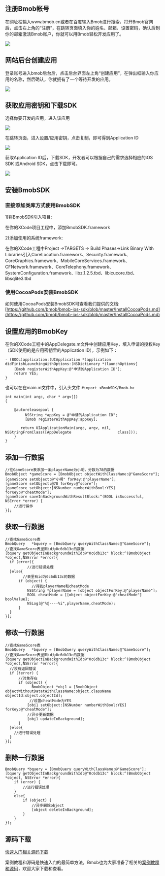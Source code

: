 ## 注册Bmob帐号
在网址栏输入www.bmob.cn或者在百度输入Bmob进行搜索，打开Bmob官网后，点击右上角的“注册”，在跳转页面填入你的姓名、邮箱、设置密码，确认后到你的邮箱激活Bmob账户，你就可以用Bmob轻松开发应用了。

![](image/rumen_zhuce.png)

## 网站后台创建应用

登录账号进入bmob后台后，点击后台界面左上角“创建应用”，在弹出框输入你应用的名称，然后确认，你就拥有了一个等待开发的应用。

![](image/rumen_chuangjian.png)

## 获取应用密钥和下载SDK

选择你要开发的应用，进入该应用

![](image/rumen_miyue_1.png)

在跳转页面，进入设置/应用密钥，点击复制，即可得到Application ID

![](image/rumen_miyue_2.png)


获取Application ID后，下载SDK，开发者可以根据自己的需求选择相应的iOS SDK 或Android SDK，点击下载即可。

![](image/xiazai.png)

## 安装BmobSDK

### 直接添加类库方式使用BmobSDK

1)将BmobSDK引入项目:

在你的XCode项目工程中，添加BmobSDK.framework

2)添加使用的系统framework:

在你的XCode工程中Project ->TARGETS -> Build Phases->Link Binary With Libraries引入CoreLocation.framework、Security.framework、CoreGraphics.framework、MobileCoreServices.framework、CFNetwork.framework、CoreTelephony.framework、SystemConfiguration.framework、libz.1.2.5.tbd、libicucore.tbd、libsqlite3.tbd

### 使用CocoaPods安装BmobSDK

如何使用CocoaPods安装BmobSDK可查看我们提供的文档: [https://github.com/bmob/bmob-ios-sdk/blob/master/InstallCocoaPods.md](https://github.com/bmob/bmob-ios-sdk/blob/master/InstallCocoaPods.md)


## 设置应用的BmobKey
在你的XCode工程中的AppDelegate.m文件中创建应用Key，填入申请的授权Key（SDK使用的是应用密钥里的Application ID），示例如下：

```
- (BOOL)application:(UIApplication *)application didFinishLaunchingWithOptions:(NSDictionary *)launchOptions{
	[Bmob registerWithAppKey:@"申请的Application ID"];
	return YES;
}
```

也可以在在main.m文件中，引入头文件 `#import <BmobSDK/Bmob.h>`

```
int main(int argc, char * argv[])
{
    
    @autoreleasepool {
    	 NSString *appKey = @"申请的Application ID";
   		 [Bmob registerWithAppKey:appKey];
    
       return UIApplicationMain(argc, argv, nil, NSStringFromClass([AppDelegate     				class]));
	}
}
```

## 添加一行数据

```
//往GameScore表添加一条playerName为小明，分数为78的数据
BmobObject *gameScore = [BmobObject objectWithClassName:@"GameScore"];
[gameScore setObject:@"小明" forKey:@"playerName"];
[gameScore setObject:@78 forKey:@"score"];
[gameScore setObject:[NSNumber numberWithBool:YES] forKey:@"cheatMode"];
[gameScore saveInBackgroundWithResultBlock:^(BOOL isSuccessful, NSError *error) {
	//进行操作
}];
```

## 获取一行数据

```
//查找GameScore表
BmobQuery   *bquery = [BmobQuery queryWithClassName:@"GameScore"];
//查找GameScore表里面id为0c6db13c的数据
[bquery getObjectInBackgroundWithId:@"0c6db13c" block:^(BmobObject *object,NSError *error){
  if (error){
          //进行错误处理
  }else{
        //表里有id为0c6db13c的数据
      if (object) {
            //得到playerName和cheatMode
          NSString *playerName = [object objectForKey:@"playerName"];
          BOOL cheatMode = [[object objectForKey:@"cheatMode"] boolValue];
          NSLog(@"%@----%i",playerName,cheatMode);
      }
  }
}];
```

## 修改一行数据

```
//查找GameScore表
BmobQuery   *bquery = [BmobQuery queryWithClassName:@"GameScore"];
//查找GameScore表里面id为0c6db13c的数据
[bquery getObjectInBackgroundWithId:@"0c6db13c" block:^(BmobObject *object,NSError *error){
  //没有返回错误
  if (!error) {
      //对象存在
      if (object) {
			BmobObject *obj1 = [BmobObject objectWithoutDatatWithClassName:object.className objectId:object.objectId];
      	   //设置cheatMode为YES
          [obj1 setObject:[NSNumber numberWithBool:YES] forKey:@"cheatMode"];
          //异步更新数据
          [obj1 updateInBackground];
      }
  }else{
    //进行错误处理
  }
}];
```

## 删除一行数据

```
BmobQuery *bquery = [BmobQuery queryWithClassName:@"GameScore"];
[bquery getObjectInBackgroundWithId:@"0c6db13c" block:^(BmobObject *object, NSError *error){
    if (error) {
        //进行错误处理
    }
    else{
        if (object) {
            //异步删除object
            [object deleteInBackground];
        }
    }
}];
```

## 源码下载

[快速入门相关源码下载](https://github.com/bmob/bmob-ios-demo "快速入门相关源码下载")


案例教程和源码是快速入门的最简单方法，Bmob也为大家准备了相关的[案例教程和源码](http://docs.bmob.cn/ios/example/index.html?menukey=example_teach_doc&key=example_teach_ios)，欢迎大家下载和查看。

